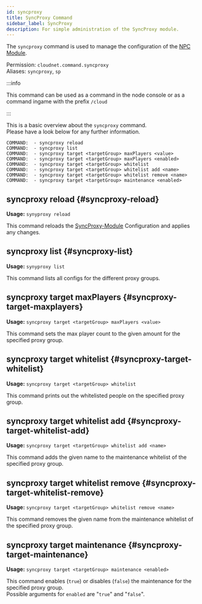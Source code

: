 ```yaml
---
id: syncproxy
title: SyncProxy Command
sidebar_label: SyncProxy
description: For simple administration of the SyncProxy module.
---
```


The `syncproxy` command is used to manage the configuration of the [NPC Module](../modules/npc.md).

Permission: `cloudnet.command.syncproxy`  
Aliases: `syncproxy`, `sp`

:::info

This command can be used as a command in the node console or as a command ingame with the prefix `/cloud`

:::

This is a basic overview about the `syncproxy` command.  
Please have a look below for any further information.
```
COMMAND:  - syncproxy reload
COMMAND:  - syncproxy list
COMMAND:  - syncproxy target <targetGroup> maxPlayers <value>
COMMAND:  - syncproxy target <targetGroup> maxPlayers <enabled>
COMMAND:  - syncproxy target <targetGroup> whitelist
COMMAND:  - syncproxy target <targetGroup> whitelist add <name>
COMMAND:  - syncproxy target <targetGroup> whitelist remove <name>
COMMAND:  - syncproxy target <targetGroup> maintenance <enabled>
```

## syncproxy reload {#syncproxy-reload}
**Usage:** `synyproxy reload`

This command reloads the [SyncProxy-Module](../modules/syncproxy.md) Configuration and applies any changes.

## syncproxy list {#syncproxy-list}
**Usage:** `synyproxy list`

This command lists all configs for the different proxy groups.

## syncproxy target maxPlayers {#syncproxy-target-maxplayers}
**Usage:** `syncproxy target <targetGroup> maxPlayers <value>`

This command sets the max player count to the given amount for the specified proxy group.

## syncproxy target whitelist {#syncproxy-target-whitelist}
**Usage:** `syncproxy target <targetGroup> whitelist`

This command prints out the whitelisted people on the specified proxy group.

## syncproxy target whitelist add {#syncproxy-target-whitelist-add}
**Usage:** `syncproxy target <targetGroup> whitelist add <name>`

This command adds the given name to the maintenance whitelist of the specified proxy group.

## syncproxy target whitelist remove {#syncproxy-target-whitelist-remove}
**Usage:** `syncproxy target <targetGroup> whitelist remove <name>`

This command removes the given name from the maintenance whitelist of the specified proxy group.

## syncproxy target maintenance {#syncproxy-target-maintenance}
**Usage:** `syncproxy target <targetGroup> maintenance <enabled>`

This command enables (`true`) or disables (`false`) the maintenance for the specified proxy group.  
Possible arguments for `enabled` are "`true`" and "`false`".